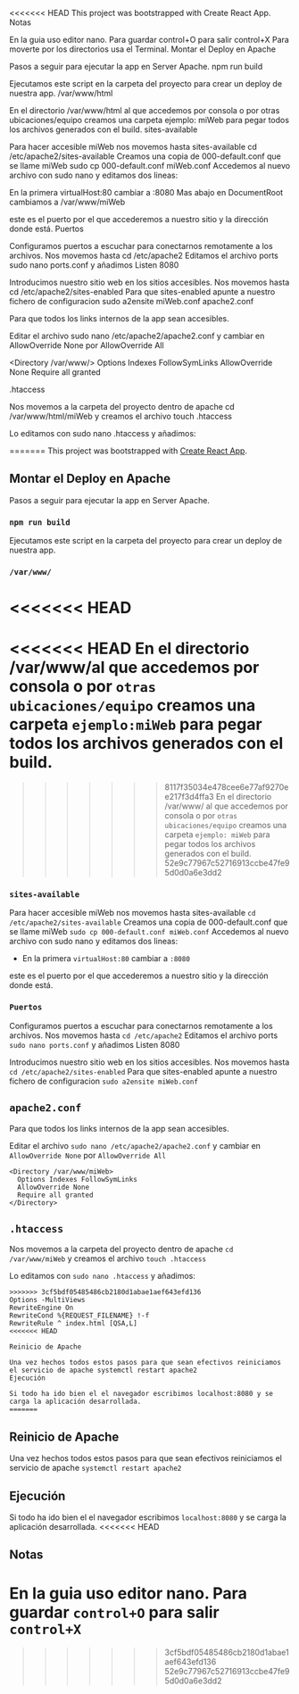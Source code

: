 <<<<<<< HEAD
This project was bootstrapped with Create React App.
Notas

En la guia uso editor nano. Para guardar control+O para salir control+X Para moverte por los directorios usa el Terminal.
Montar el Deploy en Apache

Pasos a seguir para ejecutar la app en Server Apache.
npm run build

Ejecutamos este script en la carpeta del proyecto para crear un deploy de nuestra app.
/var/www/html

En el directorio /var/www/html al que accedemos por consola o por otras ubicaciones/equipo creamos una carpeta ejemplo: miWeb para pegar todos los archivos generados con el build.
sites-available

Para hacer accesible miWeb nos movemos hasta sites-available cd /etc/apache2/sites-available Creamos una copia de 000-default.conf que se llame miWeb sudo cp 000-default.conf miWeb.conf Accedemos al nuevo archivo con sudo nano y editamos dos lineas:

En la primera virtualHost:80 cambiar a :8080 Mas abajo en DocumentRoot cambiamos a /var/www/miWeb

este es el puerto por el que accederemos a nuestro sitio y la dirección donde está.
Puertos

Configuramos puertos a escuchar para conectarnos remotamente a los archivos. Nos movemos hasta cd /etc/apache2 Editamos el archivo ports sudo nano ports.conf y añadimos Listen 8080

Introducimos nuestro sitio web en los sitios accesibles. Nos movemos hasta cd /etc/apache2/sites-enabled Para que sites-enabled apunte a nuestro fichero de configuracion sudo a2ensite miWeb.conf
apache2.conf

Para que todos los links internos de la app sean accesibles.

Editar el archivo sudo nano /etc/apache2/apache2.conf y cambiar en AllowOverride None por AllowOverride All

<Directory /var/www/>
Options Indexes FollowSymLinks
AllowOverride None
Require all granted
</Directory>

.htaccess

Nos movemos a la carpeta del proyecto dentro de apache cd /var/www/html/miWeb y creamos el archivo touch .htaccess

Lo editamos con sudo nano .htaccess y añadimos:

=======
This project was bootstrapped with [Create React App](https://github.com/facebook/create-react-app).

## Montar el Deploy en Apache

Pasos a seguir para ejecutar la app en Server Apache.

### `npm run build`

Ejecutamos este script en la carpeta del proyecto para crear un deploy de nuestra app.

### `/var/www/`

<<<<<<< HEAD
=======
<<<<<<< HEAD
En el directorio /var/www/al que accedemos por consola o por `otras ubicaciones/equipo` creamos una carpeta `ejemplo:miWeb` para pegar todos los archivos generados con el build.
=======
>>>>>>> 8117f35034e478cee6e77af9270ee217f3d4ffa3
En el directorio /var/www/ al que accedemos por consola o por `otras ubicaciones/equipo` creamos una carpeta `ejemplo: miWeb` para
pegar todos los archivos generados con el build.
>>>>>>> 52e9c77967c52716913ccbe47fe95d0d0a6e3dd2

### `sites-available`

Para hacer accesible miWeb nos movemos hasta sites-available
`cd /etc/apache2/sites-available`
Creamos una copia de 000-default.conf que se llame miWeb
`sudo cp 000-default.conf miWeb.conf`
Accedemos al nuevo archivo con sudo nano y editamos dos lineas:

- En la primera `virtualHost:80` cambiar a `:8080`

este es el puerto por el que accederemos a nuestro sitio y la dirección donde está.

### `Puertos`

Configuramos puertos a escuchar para conectarnos remotamente a los archivos.
Nos movemos hasta `cd /etc/apache2`
Editamos el archivo ports `sudo nano ports.conf` y añadimos Listen 8080

Introducimos nuestro sitio web en los sitios accesibles.
Nos movemos hasta `cd /etc/apache2/sites-enabled`
Para que sites-enabled apunte a nuestro fichero de configuracion
`sudo a2ensite miWeb.conf`

## `apache2.conf`

Para que todos los links internos de la app sean accesibles.

Editar el archivo `sudo nano /etc/apache2/apache2.conf`
y cambiar en `AllowOverride None` por `AllowOverride All`

```console
<Directory /var/www/miWeb>
  Options Indexes FollowSymLinks
  AllowOverride None
  Require all granted
</Directory>
```

## `.htaccess`

Nos movemos a la carpeta del proyecto dentro de apache `cd /var/www/miWeb` y creamos el archivo `touch .htaccess`

Lo editamos con `sudo nano .htaccess` y añadimos:

```console
>>>>>>> 3cf5bdf05485486cb2180d1abae1aef643efd136
Options -MultiViews
RewriteEngine On
RewriteCond %{REQUEST_FILENAME} !-f
RewriteRule ^ index.html [QSA,L]
<<<<<<< HEAD

Reinicio de Apache

Una vez hechos todos estos pasos para que sean efectivos reiniciamos el servicio de apache systemctl restart apache2
Ejecución

Si todo ha ido bien el el navegador escribimos localhost:8080 y se carga la aplicación desarrollada.
=======
```

## Reinicio de Apache

Una vez hechos todos estos pasos para que sean efectivos reiniciamos
el servicio de apache `systemctl restart apache2`

## Ejecución

Si todo ha ido bien el el navegador escribimos `localhost:8080` y se carga la aplicación desarrollada.
<<<<<<< HEAD

## Notas

En la guia uso editor nano. Para guardar `control+O` para salir `control+X`
=======
>>>>>>> 3cf5bdf05485486cb2180d1abae1aef643efd136
>>>>>>> 52e9c77967c52716913ccbe47fe95d0d0a6e3dd2
